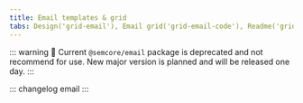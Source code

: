 ```yaml
---
title: Email templates & grid
tabs: Design('grid-email'), Email grid('grid-email-code'), Readme('grid-email-readme'), Changelog('grid-email-changelog')
---
```


::: warning
:rotating_light: Current `@semcore/email` package is deprecated and not recommend for use. New major version is planned and will be released one day.
:::

::: changelog email :::
